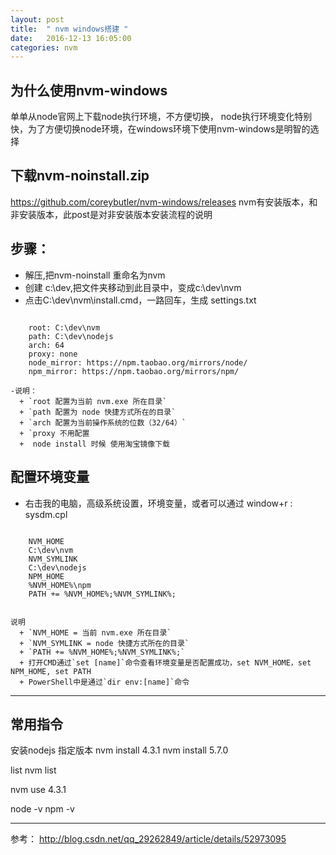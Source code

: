 ```yaml
---
layout: post
title:  " nvm windows搭建 "
date:   2016-12-13 16:05:00
categories: nvm 
---
```

## 为什么使用nvm-windows
单单从node官网上下载node执行环境，不方便切换，
node执行环境变化特别快，为了方便切换node环境，在windows环境下使用nvm-windows是明智的选择



## 下载nvm-noinstall.zip
https://github.com/coreybutler/nvm-windows/releases
nvm有安装版本，和非安装版本，此post是对非安装版本安装流程的说明

## 步骤：
- 解压,把nvm-noinstall 重命名为nvm
- 创建 c:\dev,把文件夹移动到此目录中，变成c:\dev\nvm
- 点击C:\dev\nvm\install.cmd，一路回车，生成 settings.txt
<pre><code>
	root: C:\dev\nvm
	path: C:\dev\nodejs 
	arch: 64 
	proxy: none
	node_mirror: https://npm.taobao.org/mirrors/node/
	npm_mirror: https://npm.taobao.org/mirrors/npm/
</code></pre>

	-说明： 
	  + `root 配置为当前 nvm.exe 所在目录`
	  + `path 配置为 node 快捷方式所在的目录` 
	  + `arch 配置为当前操作系统的位数（32/64）`
	  + `proxy 不用配置
	  +  node install 时候 使用淘宝镜像下载 


## 配置环境变量
- 右击我的电脑，高级系统设置，环境变量，或者可以通过 window+r  : sysdm.cpl
<pre><code>
	NVM_HOME  
	C:\dev\nvm 
	NVM_SYMLINK
	C:\dev\nodejs 
	NPM_HOME
	%NVM_HOME%\npm
	PATH += %NVM_HOME%;%NVM_SYMLINK%;  
</code></pre>

<pre><code>
说明
  + `NVM_HOME = 当前 nvm.exe 所在目录`
  + `NVM_SYMLINK = node 快捷方式所在的目录`
  + `PATH += %NVM_HOME%;%NVM_SYMLINK%;`
  + 打开CMD通过`set [name]`命令查看环境变量是否配置成功，set NVM_HOME，set NPM_HOME, set PATH
  + PowerShell中是通过`dir env:[name]`命令
</code></pre> 
---
## 常用指令  
安装nodejs 指定版本
	nvm install 4.3.1
	nvm install 5.7.0

list
	nvm list

nvm use 4.3.1
	
node -v
npm -v	
	
	
	
--------------------------

参考：
http://blog.csdn.net/qq_29262849/article/details/52973095
	
	